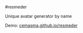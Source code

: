 #resmeder

Unique avatar generator by name

Demo: [cemasma.github.io/resmeder](https://cemasma.github.io/resmeder)
